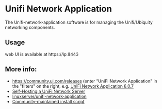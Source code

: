 # Unifi Network Application

The Unifi-network-application software is for managing the Unifi/Ubiquity networking components.

## Usage

web UI is available at https://ip:8443

## More info:

- https://community.ui.com/releases (enter "UniFi Network Application" in the "filters" on the right, e.g. [UniFi Network Application 8.0.7](https://community.ui.com/releases/UniFi-Network-Application-8-0-7/7818b9df-4845-4c82-ba3c-1218e61010d4)
- [Self-Hosting a UniFi Network Server](https://help.ui.com/hc/en-us/articles/360012282453)
- [linuxserver/unifi-network-application](https://github.com/linuxserver/docker-unifi-network-application)
- [Community-maintained install script](https://community.ui.com/questions/UniFi-Installation-Scripts-or-UniFi-Easy-Update-Script-or-UniFi-Lets-Encrypt-or-UniFi-Easy-Encrypt-/ccbc7530-dd61-40a7-82ec-22b17f027776)
